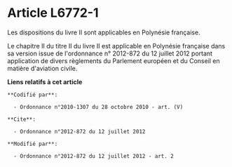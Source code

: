 # Article L6772-1

Les dispositions du livre II sont applicables en Polynésie française. 

Le chapitre II du titre II du livre II est applicable en Polynésie française dans sa version issue de l'ordonnance n°
2012-872 du 12 juillet 2012 portant application de divers règlements du Parlement européen et du Conseil en matière
d'aviation civile.

**Liens relatifs à cet article**

	**Codifié par**:

	  - Ordonnance n°2010-1307 du 28 octobre 2010 - art. (V)

	**Cite**:

	  - Ordonnance n°2012-872 du 12 juillet 2012

	**Modifié par**:

	  - Ordonnance n°2012-872 du 12 juillet 2012 - art. 2
